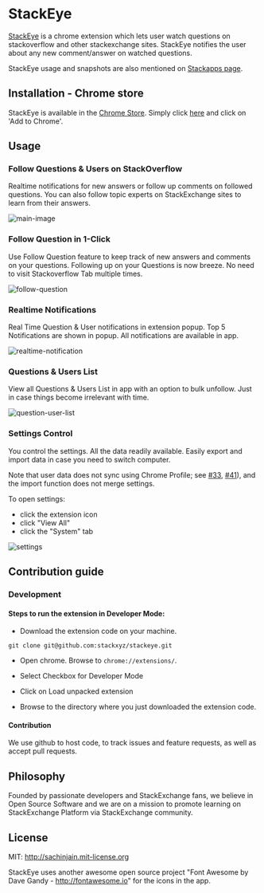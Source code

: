 # StackEye

[StackEye](https://stackxyz.com/stackeye/) is a chrome extension which lets user watch questions on stackoverflow and other stackexchange sites. StackEye notifies the user about any new comment/answer on watched questions.

StackEye usage and snapshots are also mentioned on [Stackapps page](http://stackapps.com/q/4454/20686).

## Installation - Chrome store

StackEye is available in the [Chrome Store](https://chrome.google.com/webstore/detail/stackeye/pihfndpmcafdecheofkjfkadecoogigm). Simply
click [here](https://chrome.google.com/webstore/detail/stackeye/pihfndpmcafdecheofkjfkadecoogigm) and click on 'Add to Chrome'.

## Usage

### Follow Questions & Users on StackOverflow

Realtime notifications for new answers or follow up comments on followed questions.
You can also follow topic experts on StackExchange sites to learn from their answers.

![main-image](https://stackxyz.com/static/questions-list-2b5d9bd9e8946cf63df249681a7f13cf.png)

### Follow Question in 1-Click

Use Follow Question feature to keep track of new answers and comments on your questions. Following up on your Questions is now breeze. No need to visit Stackoverflow Tab multiple times.

![follow-question](https://stackxyz.com/static/follow-question-961e63fa046b8b28af83d9ff6076dd76.png)

### Realtime Notifications

Real Time Question & User notifications in extension popup. Top 5 Notifications are shown in popup. All
notifications are available in app.

![realtime-notification](https://stackxyz.com/static/user-notifications-in-popup-6303b5a88829381832c07458fde11cef.png)

### Questions & Users List

View all Questions & Users List in app with an option to bulk unfollow. Just in case things become irrelevant with time.

![question-user-list](https://stackxyz.com/static/users-list-13a8eeccdd9b829759a524998aebc492.png)

### Settings Control

You control the settings. All the data readily available. Easily export and import data in case you need to switch computer. 

Note that user data does not sync using Chrome Profile; see [#33](https://github.com/stackxyz/stackeye/issues/33), [#41](https://github.com/stackxyz/stackeye/issues/41)), and the import function does not merge settings.

To open settings: 

- click the extension icon
- click "View All"
- click the "System" tab

![settings](https://stackxyz.com/static/settings-bbe529ab238dba53cafb9e9809472bb8.png)

## Contribution guide

### Development

#### Steps to run the extension in Developer Mode:

- Download the extension code on your machine.

```
git clone git@github.com:stackxyz/stackeye.git
```

- Open chrome. Browse to `chrome://extensions/`.

- Select Checkbox for Developer Mode

- Click on Load unpacked extension

- Browse to the directory where you just downloaded the extension code.

#### Contribution

We use github to host code, to track issues and feature requests, as well as accept pull requests.

## Philosophy

Founded by passionate developers and StackExchange fans, we believe in Open Source Software and we are on a mission to
promote learning on StackExchange Platform via StackExchange community.

## License

MIT: http://sachinjain.mit-license.org

StackEye uses another awesome open source project "Font Awesome by Dave Gandy - http://fontawesome.io"
for the icons in the app.
